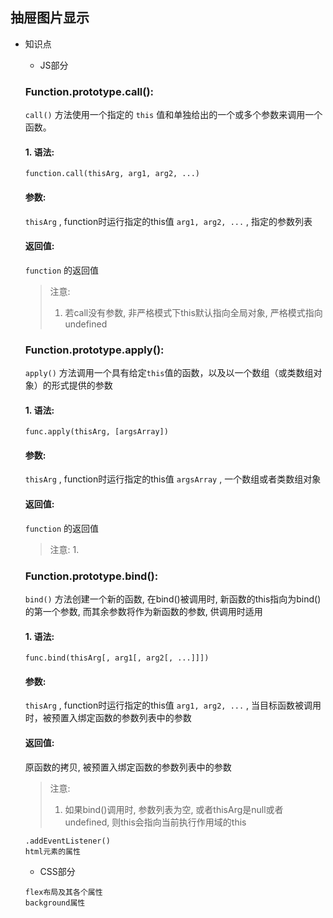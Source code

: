 <!--
 * @Author: Sirius-kk
 * @Date: 2021-09-27 12:54:38
 * @LastEditors: Sirius-kk
 * @LastEditTime: 2021-09-27 18:21:19
 * @FilePath: \JS\JS_superficial\page_html\ExpandingCard\experience.md
-->
## 抽屉图片显示
* 知识点
    * JS部分
    ### Function.prototype.call(): 
  `call()` 方法使用一个指定的 `this` 值和单独给出的一个或多个参数来调用一个函数。
    #### 1. 语法: 
    `function.call(thisArg, arg1, arg2, ...)`
    #### 参数: 
    `thisArg` , function时运行指定的this值
    `arg1, arg2, ...` , 指定的参数列表
    #### 返回值:
    `function` 的返回值
    > 注意:
    > 1. 若call没有参数, 非严格模式下this默认指向全局对象, 严格模式指向undefined
    ### Function.prototype.apply(): 
    `apply()` 方法调用一个具有给定`this`值的函数，以及以一个数组（或类数组对象）的形式提供的参数
    #### 1. 语法: 
    `func.apply(thisArg, [argsArray])`
    #### 参数: 
    `thisArg` , function时运行指定的this值
    `argsArray` , 一个数组或者类数组对象
    #### 返回值:
    `function` 的返回值
    > 注意:
    > 1. 
    ### Function.prototype.bind(): 
    `bind()` 方法创建一个新的函数, 在bind()被调用时, 新函数的this指向为bind()的第一个参数, 而其余参数将作为新函数的参数, 供调用时适用
    #### 1. 语法: 
    `func.bind(thisArg[, arg1[, arg2[, ...]]])`
    #### 参数: 
    `thisArg` , function时运行指定的this值
    `arg1, arg2, ...` , 当目标函数被调用时，被预置入绑定函数的参数列表中的参数
    #### 返回值:
    原函数的拷贝, 被预置入绑定函数的参数列表中的参数
    > 注意:
    > 1. 如果bind()调用时, 参数列表为空, 或者thisArg是null或者undefined, 则this会指向当前执行作用域的this
    
  ```
  .addEventListener()
  html元素的属性
  ```
  * CSS部分
  ```
  flex布局及其各个属性
  background属性
  ```